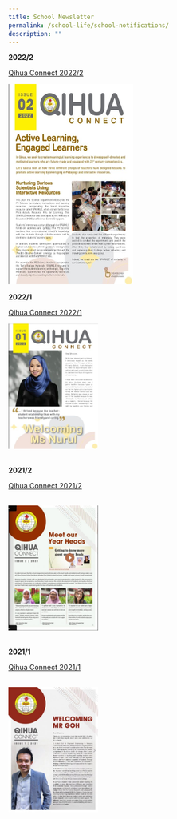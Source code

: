 ```yaml
---
title: School Newsletter
permalink: /school-life/school-notifications/
description: ""
---
```

**2022/2**

[Qihua Connect 2022/2](https://online.flipbuilder.com/zlpi/arcn/)

<img src="/images/Useful Links/qihua connect 2.jpg" style="width:250px;height:400px;">


**2022/1**

[Qihua Connect 2022/1](https://online.flipbuilder.com/zlpi/arcn/)

<img src="/images/Useful Links/Newsletter Image 1.jpeg" style="width:180px;height:250px;">
<BR>
<BR>

**2021/2**

[Qihua Connect 2021/2](https://qihuapri.ready.sg/2021-2/Qihua%20Primary%20School%20eNewsletter%202021b.html)

<BR>
<img src="/images/Useful Links/Newsletter Image 2.jpg" style="width:180px;height:250px;">

<BR>
<BR>

**2021/1**

[Qihua Connect 2021/1](https://qihuapri.ready.sg/2021-1/Qihua%20Primary%20School%20eNewsletter%202021a.html)

<BR>
<img src="/images/Useful Links/Newsletter Image 3.jpg" style="width:180px;height:250px;">

<BR>
<BR>